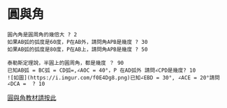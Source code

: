 # 圓與角
```
圓內角是圓周角的幾倍大 ? 2
如果AB弧的弧度是60度，P在AB外，請問角APB是幾度 ? 30
如果AB弧的弧度是80度，P在AB上，請問角APB是幾度 ? 50

泰勒斯定理說，半圓上的圓周角，都是幾度 ？ 90
已知AB弧 = BC弧 = CD弧=,∠AOC = 40°，P 在AD弧外 請問∠CPD是幾度? 10
![如圖](https://i.imgur.com/f0E4Dg8.png)已知∠EBD = 30°, ∠ACE = 20°請問∠DCA =  ? 10

```



[圓與角教材請按此](https://docs.google.com/document/d/1PShmOOnanz_iykeu9MEpjISHTMLXmBEMsR9otBYOlj4/edit)